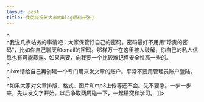 ```yaml
---
layout: post
title: 我就先祝贺大家的blog顺利开张了
---
```


<p>n<br />n我说几点站务的事情吧：大家保管好自己的密码。密码最好不用用“珍贵的密码”，比如你自己聊天和email的密码。那样万一在这里被人破解，你自己的私人信息也有可能暴露。如果需要，向我要一个比较难记但安全性高一些的。<br />n<br />nlixm请给自己再创建一个专门用来发文章的账户。平常不要用管理员账户登陆。<br />n<br />n如果大家对文章排版、格式、图片和mp3上传等还不会。先不要急。一步一步来，先从发文字开始。以后争取两周碰一下，一起研究和学习。 ]]&gt;</p>

